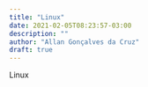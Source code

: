 ```yaml
---
title: "Linux"
date: 2021-02-05T08:23:57-03:00
description: ""
author: "Allan Gonçalves da Cruz"
draft: true
---
```


Linux